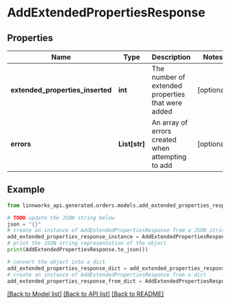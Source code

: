 # AddExtendedPropertiesResponse


## Properties

Name | Type | Description | Notes
------------ | ------------- | ------------- | -------------
**extended_properties_inserted** | **int** | The number of extended properties that were added | [optional] 
**errors** | **List[str]** | An array of errors created when attempting to add | [optional] 

## Example

```python
from linnworks_api.generated.orders.models.add_extended_properties_response import AddExtendedPropertiesResponse

# TODO update the JSON string below
json = "{}"
# create an instance of AddExtendedPropertiesResponse from a JSON string
add_extended_properties_response_instance = AddExtendedPropertiesResponse.from_json(json)
# print the JSON string representation of the object
print(AddExtendedPropertiesResponse.to_json())

# convert the object into a dict
add_extended_properties_response_dict = add_extended_properties_response_instance.to_dict()
# create an instance of AddExtendedPropertiesResponse from a dict
add_extended_properties_response_from_dict = AddExtendedPropertiesResponse.from_dict(add_extended_properties_response_dict)
```
[[Back to Model list]](../README.md#documentation-for-models) [[Back to API list]](../README.md#documentation-for-api-endpoints) [[Back to README]](../README.md)


